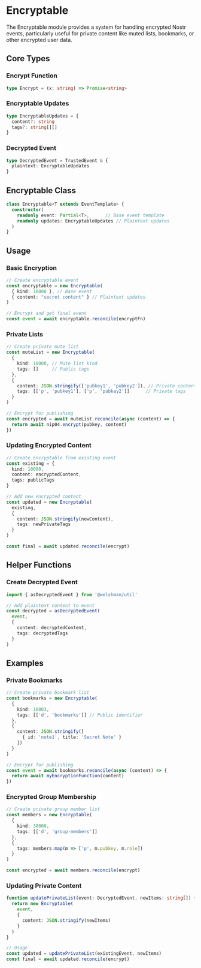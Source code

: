 # Encryptable

The Encryptable module provides a system for handling encrypted Nostr events, particularly useful for private content like muted lists, bookmarks, or other encrypted user data.

## Core Types

### Encrypt Function
```typescript
type Encrypt = (x: string) => Promise<string>
```

### Encryptable Updates
```typescript
type EncryptableUpdates = {
  content?: string
  tags?: string[][]
}
```

### Decrypted Event
```typescript
type DecryptedEvent = TrustedEvent & {
  plaintext: EncryptableUpdates
}
```

## Encryptable Class

```typescript
class Encryptable<T extends EventTemplate> {
  constructor(
    readonly event: Partial<T>,      // Base event template
    readonly updates: EncryptableUpdates // Plaintext updates
  )
}
```

## Usage

### Basic Encryption
```typescript
// Create encryptable event
const encryptable = new Encryptable(
  { kind: 10000 }, // Base event
  { content: "secret content" } // Plaintext updates
)

// Encrypt and get final event
const event = await encryptable.reconcile(encryptFn)
```

### Private Lists
```typescript
// Create private mute list
const muteList = new Encryptable(
  {
    kind: 10000, // Mute list kind
    tags: []     // Public tags
  },
  {
    content: JSON.stringify(['pubkey1', 'pubkey2']), // Private content
    tags: [['p', 'pubkey1'], ['p', 'pubkey2']]      // Private tags
  }
)

// Encrypt for publishing
const encrypted = await muteList.reconcile(async (content) => {
  return await nip04.encrypt(pubkey, content)
})
```

### Updating Encrypted Content
```typescript
// Create encryptable from existing event
const existing = {
  kind: 10000,
  content: encryptedContent,
  tags: publicTags
}

// Add new encrypted content
const updated = new Encryptable(
  existing,
  {
    content: JSON.stringify(newContent),
    tags: newPrivateTags
  }
)

const final = await updated.reconcile(encrypt)
```

## Helper Functions

### Create Decrypted Event
```typescript
import { asDecryptedEvent } from '@welshman/util'

// Add plaintext content to event
const decrypted = asDecryptedEvent(
  event,
  {
    content: decryptedContent,
    tags: decryptedTags
  }
)
```

## Examples

### Private Bookmarks
```typescript
// Create private bookmark list
const bookmarks = new Encryptable(
  {
    kind: 10003,
    tags: [['d', 'bookmarks']] // Public identifier
  },
  {
    content: JSON.stringify([
      { id: 'note1', title: 'Secret Note' }
    ])
  }
)

// Encrypt for publishing
const event = await bookmarks.reconcile(async (content) => {
  return await myEncryptionFunction(content)
})
```

### Encrypted Group Membership
```typescript
// Create private group member list
const members = new Encryptable(
  {
    kind: 30000,
    tags: [['d', 'group-members']]
  },
  {
    tags: members.map(m => ['p', m.pubkey, m.role])
  }
)

const encrypted = await members.reconcile(encrypt)
```

### Updating Private Content
```typescript
function updatePrivateList(event: DecryptedEvent, newItems: string[]) {
  return new Encryptable(
    event,
    {
      content: JSON.stringify(newItems)
    }
  )
}

// Usage
const updated = updatePrivateList(existingEvent, newItems)
const final = await updated.reconcile(encrypt)
```
